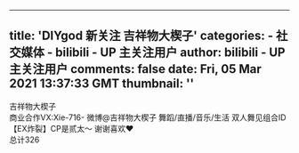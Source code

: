 
---
title: 'DIYgod 新关注 吉祥物大楔子'
categories: 
    - 社交媒体
    - bilibili - UP 主关注用户
author: bilibili - UP 主关注用户
comments: false
date: Fri, 05 Mar 2021 13:37:33 GMT
thumbnail: ''
---

<div>   
吉祥物大楔子<br>商业合作VX:Xie-716-
微博@吉祥物大楔子
舞蹈/直播/音乐/生活
双人舞见组合ID【EX炸裂】CP是贰太～
谢谢喜欢❤<br>总计326  
</div>
            